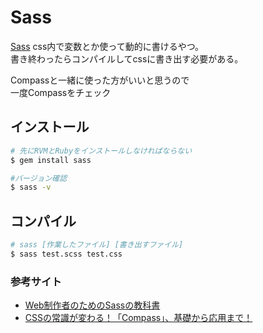 # Sass
[Sass](http://sass-lang.com/install)
css内で変数とか使って動的に書けるやつ。  
書き終わったらコンパイルしてcssに書き出す必要がある。  

Compassと一緒に使った方がいいと思うので  
一度Compassをチェック  

## インストール

```bash
# 先にRVMとRubyをインストールしなければならない
$ gem install sass

#バージョン確認
$ sass -v
```

## コンパイル

```bash
# sass [作業したファイル] [書き出すファイル]
$ sass test.scss test.css
```

### 参考サイト
* [Web制作者のためのSassの教科書](http://book.scss.jp/code/)
* [CSSの常識が変わる！「Compass」、基礎から応用まで！](http://liginc.co.jp/designer/archives/11623)
